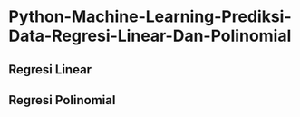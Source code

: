 # Python-Machine-Learning-Prediksi-Data-Regresi-Linear-Dan-Polinomial



## Regresi Linear


## Regresi Polinomial
